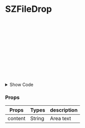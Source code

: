 # SZFileDrop
<!-- Type -->

<Block title="Type">
  <div class="drop-area">
    <SZFileDrop  content="Drop Here" />
  </div>
</Block>

<details class="code-area">
<summary class="show-code-btn">Show Code</summary>

```html
<div class="drop-area">
  <SZFileDrop content="Drop Here" />
</div>

<style>
  .drop-area {
    width: 500px;
    height: 200px;
    position: relative;
  }
</style>
```
</details>

### Props
| Props    | Types    | description
| ---------| ---------| -------
| content  | String   | Area text

<script>
import Block from '/docs/components/Block.vue'
import { SZFileDrop } from 'shelter-zone-ui'
export default {
  components: {
    Block,
    SZFileDrop,
  }
}
</script>

<style>
.drop-area {
    width: 500px;
    height: 200px;
    position: relative;
}
</style>